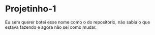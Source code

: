 # Projetinho-1
Eu sem querer botei esse nome como o do repositório, não sabia o que estava fazendo e agora não sei como mudar.

